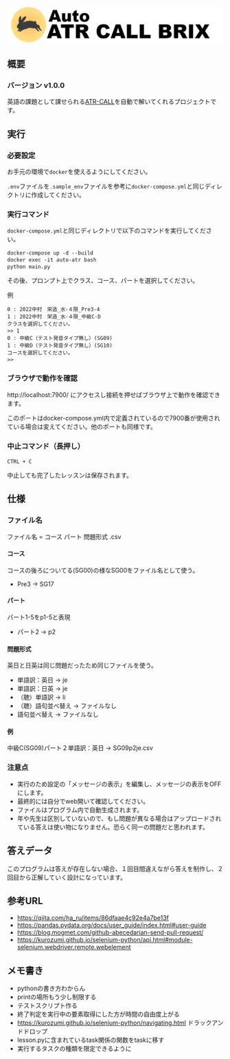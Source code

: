 <img src="./images/auto-atr-logo.png">
<br>

## 概要
### バージョン v1.0.0
英語の課題として課せられる[ATR-CALL](https://atr.meijo-u.net/)を自動で解いてくれるプロジェクトです。

## 実行

### 必要設定
お手元の環境で`docker`を使えるようにしてください。

`.env`ファイルを`.sample_env`ファイルを参考に`docker-compose.yml`と同じディレクトリに作成してください。

### 実行コマンド
`docker-compose.yml`と同じディレクトリで以下のコマンドを実行してください。
```
docker-compose up -d --build
docker exec -it auto-atr bash
python main.py
```
その後、プロンプト上でクラス、コース、パートを選択してください。

例
```
0 : 2022中村　栄造_水･４限_Pre3-4
1 : 2022中村　栄造_水･４限_中級C-D
クラスを選択してください。
>> 1
0 : 中級C（テスト発音タイプ無し）(SG09)
1 : 中級D（テスト発音タイプ無し）(SG10)
コースを選択してください。
>>
```

### ブラウザで動作を確認
http://localhost:7900/ にアクセスし接続を押せばブラウザ上で動作を確認できます。

このポートはdocker-compose.yml内で定義されているので7900番が使用されている場合は変えてください。他のポートも同様です。

### 中止コマンド（長押し）
```
CTRL + C 
```
中止しても完了したレッスンは保存されます。

## 仕様
### ファイル名
ファイル名 = コース パート 問題形式 .csv
#### コース
コースの後ろについてる(SG00)の様なSG00をファイル名として使う。
- Pre3 -> SG17
#### パート
パート1-5をp1-5と表現
- パート2 -> p2
#### 問題形式
英日と日英は同じ問題だったため同じファイルを使う。
- 単語訳：英日 -> je
- 単語訳：日英 -> je 
- （聴）単語訳 -> li
- （聴）語句並べ替え -> ファイルなし
- 語句並べ替え -> ファイルなし
#### 例
中級C(SG09)パート２単語訳：英日 -> SG09p2je.csv
### 注意点
- 実行のため設定の「メッセージの表示」を編集し、メッセージの表示をOFFにします。
- 最終的には自分でweb開いて確認してください。
- ファイルはプログラム内で自動生成されます。
- 年や先生は区別していないので、もし問題が異なる場合はアップロードされている答えは使い物になりません。恐らく同一の問題だと思われます。

## 答えデータ
このプログラムは答えが存在しない場合、１回目間違えながら答えを制作し、２回目から正解していく設計になっています。

## 参考URL
- https://qiita.com/ha_ru/items/86dfaae4c92e4a7be13f
- https://pandas.pydata.org/docs/user_guide/index.html#user-guide
- https://blog.mogmet.com/github-abecedarian-send-pull-request/
- https://kurozumi.github.io/selenium-python/api.html#module-selenium.webdriver.remote.webelement

## メモ書き
- pythonの書き方わからん
- printの場所もう少し制限する
- テストスクリプト作る
- 終了判定を実行中の要素取得にした方が時間の自由度上がる
- https://kurozumi.github.io/selenium-python/navigating.html ドラックアンドドロップ
- lesson.pyに含まれているtask関係の関数をtaskに移す
- 実行するタスクの種類を限定できるように
